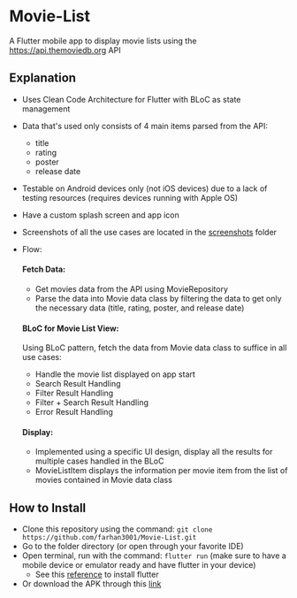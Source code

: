 # Movie-List

A Flutter mobile app to display movie lists using the https://api.themoviedb.org API

## Explanation

- Uses Clean Code Architecture for Flutter with BLoC as state management
  
- Data that's used only consists of 4 main items parsed from the API:
  -  title
  -  rating
  -  poster
  -  release date

- Testable on Android devices only (not iOS devices) due to a lack of testing resources (requires devices running with Apple OS)
  
- Have a custom splash screen and app icon
  
- Screenshots of all the use cases are located in the [screenshots](https://github.com/farhan3001/Movie-List/tree/master/screenshots) folder
    
- Flow:
  #### Fetch Data:
    - Get movies data from the API using MovieRepository
    - Parse the data into Movie data class by filtering the data to get only the necessary data (title, rating, poster, and release date)
  #### BLoC for Movie List View:
    Using BLoC pattern, fetch the data from Movie data class to suffice in all use cases:
    - Handle the movie list displayed on app start
    - Search Result Handling
    - Filter Result Handling
    - Filter + Search Result Handling
    - Error Result Handling
  #### Display:
    - Implemented using a specific UI design, display all the results for multiple cases handled in the BLoC
    - MovieListItem displays the information per movie item from the list of movies contained in Movie data class

## How to Install
- Clone this repository using the command: `git clone https://github.com/farhan3001/Movie-List.git`
- Go to the folder directory (or open through your favorite IDE)
- Open terminal, run with the command: `flutter run` (make sure to have a mobile device or emulator ready and have flutter in your device)
    - See this [reference](https://docs.flutter.dev/get-started/install) to install flutter
- Or download the APK through this [link](https://drive.google.com/file/d/1OMQpwUsHaRXBPgY0ku79z5dL_vx2lIbv/view?usp=sharing)
